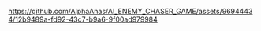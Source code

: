   

https://github.com/AlphaAnas/AI_ENEMY_CHASER_GAME/assets/96944434/12b9489a-fd92-43c7-b9a6-9f00ad979984

